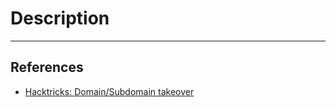 # Description

---
## References

- [Hacktricks: Domain/Subdomain takeover](https://book.hacktricks.xyz/pentesting-web/domain-subdomain-takeover)
